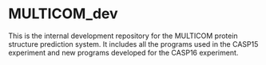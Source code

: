 # MULTICOM_dev
This is the internal development repository for the MULTICOM protein structure prediction system. It includes all the programs used in the CASP15 experiment and new programs developed for the CASP16 experiment. 
